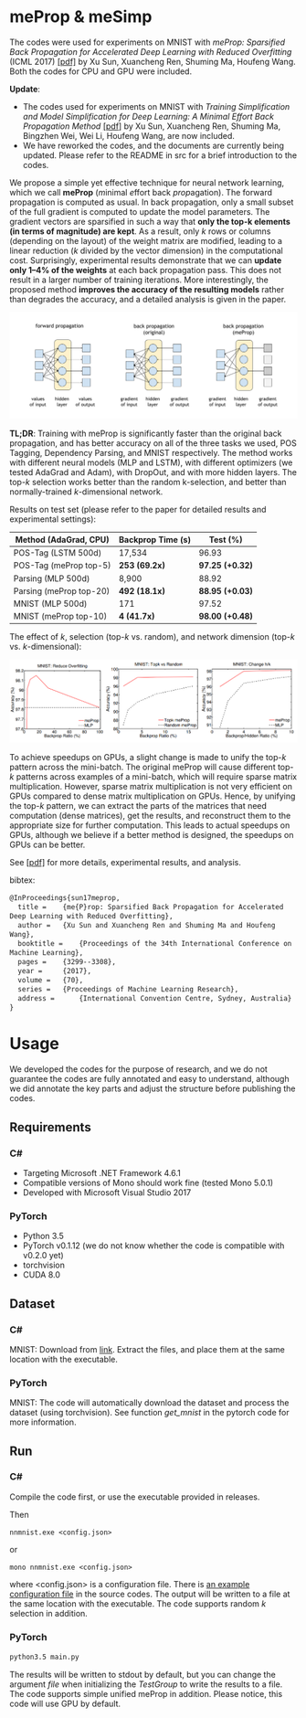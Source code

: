# meProp & meSimp

The codes were used for experiments on MNIST with _meProp: Sparsified Back Propagation for Accelerated Deep Learning with Reduced Overfitting_ (ICML 2017) [[pdf]](http://proceedings.mlr.press/v70/sun17c/sun17c.pdf) by Xu Sun, Xuancheng Ren, Shuming Ma, Houfeng Wang. Both the codes for CPU and GPU were included.

**Update**: 
- The codes used for experiments on MNIST with _Training Simplification and Model Simplification for Deep Learning: A Minimal Effort Back Propagation Method_ [[pdf]](https://arxiv.org/pdf/1711.06528) by Xu Sun, Xuancheng Ren, Shuming Ma, Bingzhen Wei, Wei Li, Houfeng Wang, are now included.
- We have reworked the codes, and the documents are currently being updated. Please refer to the README in src for a brief introduction to the codes.

We propose a simple yet effective technique for neural network learning, which we call **meProp** (*m*inimal *e*ffort back *prop*agation). The forward propagation is computed as usual. In back propagation, only a small subset of the full gradient is computed to update the model parameters. The gradient vectors are sparsified in such a way that **only the top-k elements (in terms of magnitude) are kept**. As a result, only *k* rows or columns (depending on the layout) of the weight matrix are modified, leading to a linear reduction (*k* divided by the vector dimension) in the computational cost. Surprisingly, experimental results demonstrate that we can **update only 1–4% of the weights** at each back propagation pass. This does not result in a larger number of training iterations. More interestingly, the proposed method **improves the accuracy of the resulting models** rather than degrades the accuracy, and a detailed analysis is given in the paper.

![An illustration of the idea of meProp.](./docs/illustration.svg)

**TL;DR**: Training with meProp is significantly faster than the original back propagation, and has better accuracy on all of the three tasks we used, POS Tagging, Dependency Parsing, and MNIST respectively. The method works with different neural models (MLP and LSTM), with different optimizers (we tested AdaGrad and Adam), with DropOut, and with more hidden layers. The top-*k* selection works better than the random k-selection, and better than normally-trained *k*-dimensional network.

Results on test set (please refer to the paper for detailed results and experimental settings):

| Method (AdaGrad, CPU)   | Backprop Time (s) | Test (%)          |
| ----------------------- | ----------------- | ----------------- |
| POS-Tag (LSTM 500d)     | 17,534            | 96.93             |
| POS-Tag (meProp top-5)  | **253 (69.2x)**   | **97.25 (+0.32)** |
| Parsing (MLP 500d)      | 8,900             | 88.92             |
| Parsing (meProp top-20) | **492 (18.1x)**   | **88.95 (+0.03)** |
| MNIST (MLP 500d)        | 171               | 97.52             |
| MNIST (meProp top-10)   | **4 (41.7x)**     | **98.00 (+0.48)** |

The effect of *k*, selection (top-*k* vs. random), and network dimension (top-*k* vs. *k*-dimensional):

![Effect of k](./docs/effect-k.PNG)

To achieve speedups on GPUs, a slight change is made to unify the top-_k_ pattern across the mini-batch. The original meProp will cause different top-_k_ patterns across examples of a mini-batch, which will require sparse matrix multiplication. However, sparse matrix multiplication is not very efficient on GPUs compared to dense matrix multiplication on GPUs. Hence, by unifying the top-_k_ pattern, we can extract the parts of the matrices that need computation (dense matrices), get the results, and reconstruct them to the appropriate size for further computation. This leads to actual speedups on GPUs, although we believe if a better method is designed, the speedups on GPUs can be better.

See [[pdf]](https://arxiv.org/abs/1706.06197) for more details, experimental results, and analysis.

bibtex:
```
@InProceedings{sun17meprop,
  title = 	 {me{P}rop: Sparsified Back Propagation for Accelerated Deep Learning with Reduced Overfitting},
  author = 	 {Xu Sun and Xuancheng Ren and Shuming Ma and Houfeng Wang},
  booktitle = 	 {Proceedings of the 34th International Conference on Machine Learning},
  pages = 	 {3299--3308},
  year = 	 {2017},
  volume = 	 {70},
  series = 	 {Proceedings of Machine Learning Research},
  address = 	 {International Convention Centre, Sydney, Australia}
}
```

# Usage

We developed the codes for the purpose of research, and we do not guarantee the codes are fully annotated and easy to understand, although we did annotate the key parts and adjust the structure before publishing the codes. 

## Requirements

### C#
* Targeting Microsoft .NET Framework 4.6.1
* Compatible versions of Mono should work fine (tested Mono 5.0.1)
* Developed with Microsoft Visual Studio 2017
### PyTorch
* Python 3.5
* PyTorch v0.1.12 (we do not know whether the code is compatible with v0.2.0 yet)
* torchvision
* CUDA 8.0


## Dataset

### C#
MNIST: Download from [link](http://yann.lecun.com/exdb/mnist/). Extract the files, and place them at the same location with the executable.

### PyTorch
MNIST: The code will automatically download the dataset and process the dataset (using torchvision). See function _get_mnist_ in the pytorch code for more information.

## Run
### C#
Compile the code first, or use the executable provided in releases.

Then
```
nnmnist.exe <config.json>
```
or
```
mono nnmnist.exe <config.json>
```
where <config.json> is a configuration file. There is [an example configuration file](./src/csharp/nnmnist/default.json) in the source codes. The output will be written to a file at the same location with the executable. The code supports random _k_ selection in addition.
### PyTorch
```bash
python3.5 main.py
```
The results will be written to stdout by default, but you can change the argument _file_ when initializing the _TestGroup_ to write the results to a file. The code supports simple unified meProp in addition. Please notice, this code will use GPU by default.
